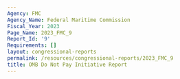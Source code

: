 ```yaml
---
Agency: FMC
Agency_Name: Federal Maritime Commission
Fiscal_Year: 2023
Page_Name: 2023_FMC_9
Report_Id: '9'
Requirements: []
layout: congressional-reports
permalink: /resources/congressional-reports/2023_FMC_9
title: OMB Do Not Pay Initiative Report
---
```

